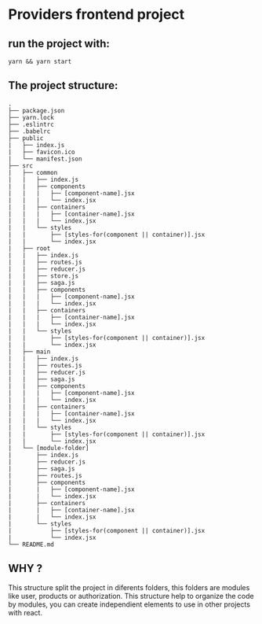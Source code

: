 # Providers frontend project

## run the project with:
```yarn && yarn start ```


## The project structure:

```
.
├── package.json
├── yarn.lock
├── .eslintrc
├── .babelrc
├── public
|   ├── index.js
|   ├── favicon.ico
|   └── manifest.json
├── src
|   ├── common
|   |   ├── index.js
|   |   ├── components
|   |   |   ├── [component-name].jsx
|   |   |   └── index.jsx
|   |   ├── containers
|   |   |   ├── [container-name].jsx
|   |   |   └── index.jsx
|   |   └── styles
|   |       ├── [styles-for(component || container)].jsx
|   |       └── index.jsx
|   ├── root
|   |   ├── index.js
|   |   ├── routes.js
|   |   ├── reducer.js
|   |   ├── store.js
|   |   ├── saga.js
|   |   ├── components
|   |   |   ├── [component-name].jsx
|   |   |   └── index.jsx
|   |   ├── containers
|   |   |   ├── [container-name].jsx
|   |   |   └── index.jsx
|   |   └── styles
|   |       ├── [styles-for(component || container)].jsx
|   |       └── index.jsx
|   ├── main
|   |   ├── index.js
|   |   ├── routes.js
|   |   ├── reducer.js
|   |   ├── saga.js
|   |   ├── components
|   |   |   ├── [component-name].jsx
|   |   |   └── index.jsx
|   |   ├── containers
|   |   |   ├── [container-name].jsx
|   |   |   └── index.jsx
|   |   └── styles
|   |       ├── [styles-for(component || container)].jsx
|   |       └── index.jsx
|   └── [module-folder]
|       ├── index.js
|       ├── reducer.js
|       ├── saga.js
|       ├── routes.js
|       ├── components
|       |   ├── [component-name].jsx
|       |   └── index.jsx
|       ├── containers
|       |   ├── [container-name].jsx
|       |   └── index.jsx
|       └── styles
|           ├── [styles-for(component || container)].jsx
|           └── index.jsx
└── README.md
```

## WHY ?

This structure split the project in diferents folders, this folders are modules like user, products or authorization.
This structure help to organize the code by modules, you can create independient elements to use in other projects with react.
